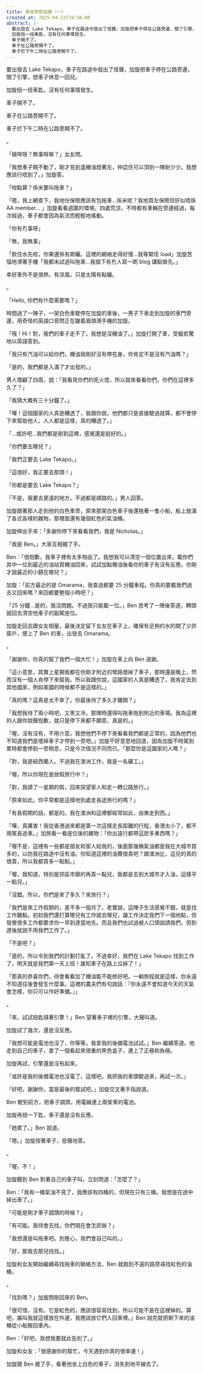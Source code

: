 ```yaml
---
title: 麥肯齊對話錄（一）
created_at: 2025-04-23T19:56:00
abstract: |-
  要出發去 Lake Tekapo，車子在路途中發出了怪聲，加旋把車子停在公路旁邊，關了引擎，想車子休息一回兒。
  加旋扭一扭車匙，沒有任何事情發生。
  車子開不了。
  車子在公路旁開不了。
  車子於下午二時在公路旁開不了。
---
```

要出發去 Lake Tekapo，車子在路途中發出了怪聲，加旋把車子停在公路旁邊，關了引擎，想車子休息一回兒。

加旋扭一扭車匙，沒有任何事情發生。

車子開不了。

車子在公路旁開不了。

車子於下午二時在公路旁開不了。

。

「做咩呀？無事呀嘛？」女友問。

「我想車子開不動了，剛才見到盞機油燈著左，仲諗住可以頂到一陣耐少少。我想應該行唔到了。」加旋答。

「咁點算？係米要叫拖車？」

「嗯，我上網查下，我地份保險應該有包拖車...係米呢？我地買左保險但好似唔係 AA member... 」加旋看看週圍的環境，四處荒涼，不時都有車輛在旁邊經過，每次經過，車子都會因為氣流而輕輕地搖動。

「你有冇事呀」

「無，我無事」

「飲住水先啦，你果邊係有啲曬。這裡的網絡走得好慢...我等緊佢 load」加旋苦惱地滑著手機「我都未試過叫拖車...我搵下有冇人寫一啲 blog 講點做先。」

幸好車外不是很熱，有涼風，只是太陽有點曬。

。

「Hello, 你們有什麼需要嗎？」

時間過了一陣子，一架白色車駛停在加旋的車後，一男子下車走到加旋的車門旁邊，用奇怪的英語口音問正在皺着眉頭滑手機的加旋。

「哦！Hi！對，我們的車子走不了，我想是沒機油了。」加旋打開了車，受寵若驚地以英語答到。

「我只有汽油可以給你們，機油我剛好沒有帶在身，你肯定不是沒有汽油嗎？」

「是的，我們都是入滿了才出發的。」

男人環顧了四周，說：「我看見你們的死火燈，所以就來看看你們，你們在這裡多久了？」

「我猜大概有三十分鐘了。」

「嘩！這個國家的人真是糟透了，我跟你說，他們都只是直接駛過就算，都不會停下來幫助他人，人人都是這樣，真的糟透了。」

「...或許吧...我們都是剛到這裡，感覺還是挺好的。」

「你們要去哪兒？」

「我們正要去 Lake Tekapo。」

「這很好，我正要去那頭！」

「你都是要去 Lake Tekapo？」

「不是，我要去更遠的地方，不過都是順路的。」男人回答。

加旋跟著那人走到他的白色車旁，原來那架白色車子後還拖著一隻小船，船上放滿了各式各樣的雜物，那裡面還有幾個紅色的氣油桶。

加旋伸出手來：「多謝你停下來看看我們，我是 Nicholas。」

「我是 Ben。」大家互相握了手。

Ben：「很抱歉，我車子裡有太多物品了。我想我可以清空一個位置出來，載你們其中一位到最近的油站買機油回來，試試加點機油後看你的車子有沒有反應。你剛才說最近的小鎮在哪兒？」

加旋：「前方最近的是 Omarama，我查過都要 25 分鐘車程。你真的要戴我們過去又回來嗎？來回都要整個小時吧？」

「25 分鐘...是的，我沒問題。不過我只能載一位。」Ben 思考了一陣後答道，轉頭就回去清空他車子的副駕座位。

加旋走回去跟女友相量，最後決定留下女友在車子上，確保有足夠的水的開了少許窗戶，便上了 Ben 的車，出發去 Omarama。

。

「謝謝你，你真的幫了我們一個大忙！」加旋在車上向 Ben 道謝。

「這小意思，其實上星期我都在你剛才附近的彎路壞掉了車子，那時還是晚上，然而沒有一個人肯停下來幫我。所以我跟你說，這國家的人真是糟透了，我肯定去到其他國家，例如美國的時候都不是這樣的。」

「真的嗎？這真是太不幸了。你最後待了多久才離開？」

「我想我待了兩小時吧，又黑又冷，那陣時還得叫拖車拖到附近的車場。我為這裡的人跟你說聲抱歉，就只是停下來都不願意，真是的。」

「喔，沒有沒有，不用介意。我想他們不停下來看看我們都是正常的，因為他們也不知道我們是壞掉車子才停到一旁吧。」加旋不好意思地回道，因為加旋不時駕到累時都會停到一旁稍息，只是今次情況不同而已。「那麼你是這國家的人嗎？」

「對，我是紐西蘭人。不過我在澳洲工作，我是一名礦工。」

「喔，所以你現在是放假旅行中？」

「對，我請了一星期的假，回來探望家人和走一轉公路旅行。」

「原來如此。你平常都是這樣地到處走長途旅行的嗎？」

「有長假期的話，都是的。我在澳洲和這裡都經常如此，由東走到西。」

「嘩，真厲害！我從香港過來都是第一次這樣走長距離的行程，香港太小了，都不用駕長途車。」加旅看一看座位後的雜物：「你出遠行都帶這麽多東西嗎？」

「喔不是，這𥚃有一些都是朋友和家人給我的，後面那幾桶氣油都是我在大城市買多的，以防我在路途中沒有油。你知道這裡的油費很貴吧？跟澳洲比，這兒的真的很貴，所以我都買多一點點。」

「喔，我知道，特別是郊區市鎮的再貴一點兒，我都是去到大城市才入油，這樣平一點兒。」

「沒錯。所以，你們是來了多久？來旅行？」

「我們是來工作假期的，差不多一個月了。老實說，這陣子生活感覺不錯，就是找工作難點。初初我們還打算哪兒有工作就去哪兒，讓工作決定我們下一個地點，但發覺很多工作都要求你一早到達當地先。而且我們也試過被人口頭說請我們，但到達後就說不用我們工作了。」

「不是吧？」

「是的，所以令到我們的計劃打亂了。不過幸好，我們在 Lake Tekapo 找到工作了，明天就是我們第一天上班！誰知車子在路上瓜掉了！」

「那真的恭喜你們，待會看看加了機油能不能修好吧。一躺旅程就是這樣，你永遠不知道往後會發生什麼事。這裡的農夫們有句說話：『你永遠不會知道今天的天氣會怎樣，你只可以作好準備。』」

。

「來，試試扭匙撻著引擎！」Ben 望著車子裡的引擎，大聲叫道。

加旋試了幾次，還是沒反應。

「我想可能是電池也沒了，你等等，我拿我的後備電池試試。」Ben 繼續答道。他走到自己的車子，拿了一個看起來很重的黑色盒子，連上了正極和負極。

加旋再試，引擎還是沒有起來。

「或許是我的後備電池也沒電了，這樣吧，我把我的車頭駛過來，再試一次。」

「好吧，謝謝你，當是最後的嘗試吧。」加旋交叉著手指說道。

Ben 駛到前方，把車子調頭，用電線連上兩架車的電池。

加旋再扭一下匙，車子還是沒有反應。

「她累了。」Ben 說道。

「嗯。」加旋按著車子，低聲地答。

。

「喔，不！」

加旋聽到 Ben 對著自己的車子叫，立刻問道：「怎麼了？」

Ben：「我有一桶氣油不見了，我應該有四桶的，但現在只有三桶。我想是在途中掉出車了。」

「可能是剛才車子調頭的時候？」

「有可能。我待會去找，你們現在會怎麽辦？」

「我想還是叫拖車吧。別擔心，我們會自己叫的。」

「好，那我去那兒找找。」

加旋和女友開始繼續尋找拖車的聯絡方法，Ben 就跑到不遠的路旁尋找紅色的油桶。

。

「找到嗎？」加旋問剛回來的 Ben。

「很可惜，沒有。它是紅色的，應該很容易找到，所以可能不是在這裡掉的。算吧，誰叫我就這樣放在外邊，我應該放它們入回車裡。」Ben 說完就把剩下來的油桶從小船搬回車內。

Ben：「好吧，我想我要就此告別了。」

加旋和女友：「很感謝你的幫忙，今天遇到你真的很幸運！」

加旋跟 Ben 握了手，看著他坐上白色的車子，消失到地平線去了。
